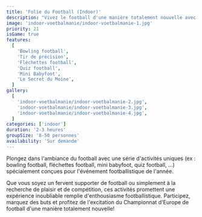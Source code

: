 ```yaml
---
title: 'Folie du Football (Indoor)'
description: "Vivez le football d'une manière totalement nouvelle avec notre activité spécialement développée"
image: 'indoor-voetbalmanie/indoor-voetbalmanie-1.jpg'
priority: 21
isGame: true
features:
  [
    'Bowling football',
    'Tir de précision',
    'Fléchettes football',
    'Quiz football',
    'Mini Babyfoot',
    'Le Secret du Moine',
  ]
gallery:
  [
    'indoor-voetbalmanie/indoor-voetbalmanie-2.jpg',
    'indoor-voetbalmanie/indoor-voetbalmanie-3.jpg',
    'indoor-voetbalmanie/indoor-voetbalmanie-4.jpg',
  ]
categories: ['indoor']
duration: '2-3 heures'
groupSize: '8-50 personnes'
availability: 'Sur demande'
---
```


Plongez dans l'ambiance du football avec une série d'activités uniques (ex : bowling football, fléchettes football, mini babyfoot, quiz football, ...) spécialement conçues pour l'événement footballistique de l'année.

Que vous soyez un fervent supporter de football ou simplement à la recherche de plaisir et de compétition, ces activités promettent une expérience inoubliable remplie d'enthousiasme footballistique. Participez, marquez des buts et profitez de l'excitation du Championnat d'Europe de football d'une manière totalement nouvelle!
